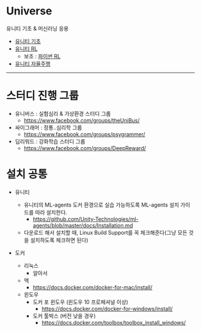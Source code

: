 # Universe

유니티 기초 & 머신러닝 응용

* [유니티 기초](/UnityBasic/) 
* [유니티 RL](/UnityRL/) 
    * 보조 : [파이썬 RL](/PyRL/) 
* [유니티 자율주행](/UnitySelfDrivingCar/)
  
----------------

# 스터디 진행 그룹
* 유니버스 : 실험심리 & 가상환경 스터디 그룹
  - https://www.facebook.com/groups/theUniBus/
* 싸이그래머 : 정통..심리학 그룹
  - https://www.facebook.com/groups/psygrammer/
* 딥리워드 : 강화학습 스터디 그룹
  - https://www.facebook.com/groups/DeepReward/
  
# 설치 공통
* 유니티
  - 유니티의 ML-agents 도커 환경으로 실습 가능하도록 ML-agents 설치 가이드를 따라 설치한다.
    - https://github.com/Unity-Technologies/ml-agents/blob/master/docs/Installation.md
  - 다운로드 해서 설치할 때, Linux Build Support를 꼭 체크해준다(그냥 모든 것을 설치하도록 체크하면 된다)
  
* 도커
  * 리눅스
    - 알아서
  * 맥
    - https://docs.docker.com/docker-for-mac/install/
  * 윈도우
    - 도커 포 윈도우 (윈도우 10 프로페셔널 이상)
      - https://docs.docker.com/docker-for-windows/install/
    - 도커 툴박스 (버전 낮을 경우)
      - https://docs.docker.com/toolbox/toolbox_install_windows/



